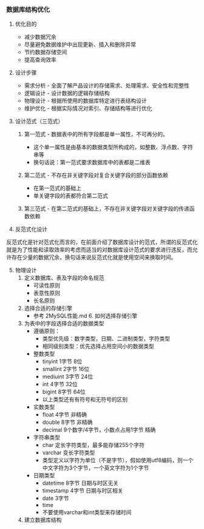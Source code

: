 ### 数据库结构优化
1. 优化目的
    - 减少数据冗余
    - 尽量避免数据维护中出现更新、插入和删除异常
    - 节约数据存储空间
    - 提高查询效率
2. 设计步骤
    - 需求分析 - 全面了解产品设计的存储需求、处理需求、安全性和完整性
    - 逻辑设计 - 设计数据的逻辑存储结构
    - 物理设计 - 根据所使用的数据库特定进行表结构设计
    - 维护优化 - 根据实际情况对索引、存储结构等进行优化

3. 设计范式（三范式）
    1. 第一范式 - 数据表中的所有字段都是单一属性，不可再分的。
        - 这个单一属性是由基本的数据类型所构成的，如整数、浮点数、字符串等
        - 换句话说：第一范式要求数据库中的表都是二维表

    2. 第二范式 - 不存在非关键字段对复合关键字段的部分函数依赖
        - 在第一范式的基础上
        - 单关键字段的表都符合第二范式

    3. 第三范式 - 在第二范式的基础上，不存在非关键字段对关键字段的传递函数依赖

4. 反范式化设计

反范式化是针对范式化而言的，在前面介绍了数据库设计的范式，所谓的反范式化就是为了性能和读取效率的考虑而适当的对数据库设计范式的要求进行违反，而允许存在少量的数据冗余，换句话来说反范式化就是使用空间来换取时间。

5. 物理设计
    1. 定义数据库、表及字段的命名规范
        - 可读性原则
        - 表意性原则
        - 长名原则
    2. 选择合适的存储引擎
        - 参考 2MySQL性能.md 6. 如何选择存储引擎
    3. 为表中的字段选择合适的数据类型
        - 遵循原则：
            - 类型优先级：数字类型，日期、二进制类型，字符类型
            - 相同级别类型：优先选择占用空间小的数据类型
        - 整数类型
            - tinyint       1字节       8位
            - smallint      2字节       16位
            - mediuint      3字节       24位
            - int           4字节       32位
            - bigint        8字节       64位
            - 以上类型还有有符号和无符号的区别
        - 实数类型 
            - float         4字节       非精确
            - double        8字节       非精确
            - decimal   9个数字/4字节，小数点占用1字节   精确
        - 字符串类型
            - char      定长字符类型，最多能存储255个字符
            - varchar   变长字符类型
            - 类型定义以字符为单位（不是字节），假如使用utf8编码，则一个中文字符为3个字节，一个英文字符为1个字节
        - 日期类型
            - datetime      8字节       日期与时区无关
            - timestamp     4字节       日期与时区相关
            - date          3字节
            - time
            - 不要使用varchar和int类型来存储时间
    4. 建立数据库结构